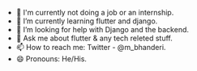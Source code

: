 
- 🔭 I'm currently not doing a job or an internship.
- 🌱 I’m currently learning flutter and django.
- 🤔 I’m looking for help with Django and the backend.
- 💬 Ask me about flutter & any tech releted stuff.
- 📫 How to reach me: Twitter - @m_bhanderi.
- 😄 Pronouns: He/His.
